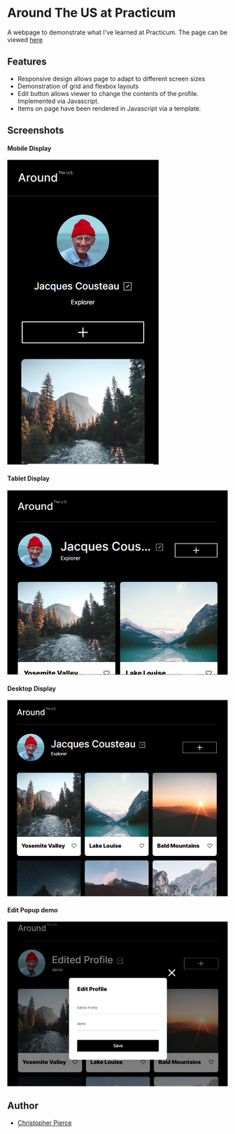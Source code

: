 
# Around The US at Practicum

A webpage to demonstrate what I've learned at Practicum.  The page can be viewed 
[here](https://blue-verdure.github.io/se_project_aroundtheus/)

## Features

 - Responsive design allows page to adapt to different screen sizes
 - Demonstration of grid and flexbox layouts
 - Edit button allows viewer to change the contents of the profile.  Implemented via Javascript.
 - Items on page have been rendered in Javascript via a template.


## Screenshots

#### Mobile Display
![mobile](https://github.com/blue-verdure/se_project_aroundtheus/blob/main/images/Around%20the%20US%20mobile.PNG?raw=true)

#### Tablet Display
![tablet](https://github.com/blue-verdure/se_project_aroundtheus/blob/main/images/Around%20the%20US%20tablet.PNG?raw=true)

#### Desktop Display
![desktop](https://github.com/blue-verdure/se_project_aroundtheus/blob/main/images/Around%20the%20US%20desktop.PNG?raw=true)

#### Edit Popup demo
![edit](https://github.com/blue-verdure/se_project_aroundtheus/blob/main/images/Around%20the%20US%20edited.PNG?raw=true)


## Author

- [Christopher Pierce](https://www.github.com/blue-verdure)

